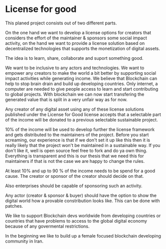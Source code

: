 # License for good

This planed project consists out of two different parts.

On the one hand we want to develop a license options for creators that considers the effort of the maintainer &amp; sponsors some social impact activity, on the hand we want to provide a license solution based on decentralized technologies that supports the monetization of digital assets. 

The idea is to learn, share, collaborate and suport something good.

We want to be inclusive to any actors and technologies.
We want to empower any creators to make the world a bit better by supporting social impact activities while generating income.
We believe that Blockchain can help to stop brain drain and build up developing countries. Only internet, a computer are needed to give people access to learn and start contributing to global projects. With blockchain we can now start transfering the generated value that is split in a very unfair way as for now.    

Any creator of any digital asset using any of these license solutions published under the License for Good license accepts that a selectable part of the income will be donated to a previous selectable sustainable project.

10% of the income will be used to develop further the license framework and gets distributed to the maintainers of the project. Before you start screaming, our experience is that if we don't set it up like this then it is really likely that the project won't be maintained in a sustainable way. If you don't like it, well is open source feel free to fork and do ya own thing. Everything is transparent and this is our thesis that we need this for maintainers if that is not the case we are happy to change the rules.

At least 10% and up to 90 % of the income needs to be spend for a good cause. The creator or sponsor of the creator should decide on that. 

Also enterprises should be capable of sponsoring such an activity. 

Any actor (creator & sponsor & buyer) should have the option to show the digital world how a provable constribution looks like. This can be done with patches.  

We like to support  Blockchain devs worldwide from developing countries or countries that have problems to access to the global digital economy because of any govermental restrictions.

In the beginning we like to build up a female focused blockchain developing community in Iran.
